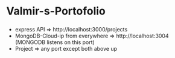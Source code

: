 # Valmir-s-Portofolio

###
###

<ul>
  <li>express API => http://localhost:3000/projects</li>
   <li>MongoDB-Cloud-ip from everywhere => http://localhost:3004    (MONGODB listens on this port)</li>
  <li>Project => any port except both above up</li>
  
</ul>
